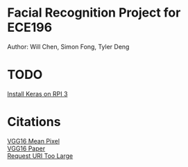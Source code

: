 # Facial Recognition Project for ECE196

Author: Will Chen, Simon Fong, Tyler Deng

# TODO
[Install Keras on RPI 3](https://medium.com/@paroskwan/layman-installation-guide-for-keras-and-tensorflow-on-rpi-3-38b84f3e59dc)  

# Citations
[VGG16 Mean Pixel](https://gist.github.com/ksimonyan/211839e770f7b538e2d8#file-readme-md)  
[VGG16 Paper](https://arxiv.org/abs/1409.1556)  
[Request URI Too Large](https://stackoverflow.com/questions/1067334/how-to-set-the-allowed-url-length-for-a-nginx-request-error-code-414-uri-too)  
